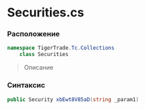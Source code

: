 
# Securities.cs
### Расположение
```csharp
namespace TigerTrade.Tc.Collections  
    class Securities
```

> Описание

### Синтаксис
```csharp
public Security xbEwt8V85aD(string _param1)
```
